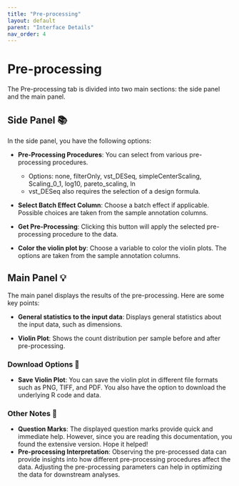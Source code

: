 ```yaml
---
title: "Pre-processing"
layout: default
parent: "Interface Details"
nav_order: 4
---
```


# Pre-processing

The Pre-processing tab is divided into two main sections: the side panel and the main panel.

## Side Panel 📚

In the side panel, you have the following options:

-   **Pre-Processing Procedures**: You can select from various pre-processing procedures.

    -   Options: none, filterOnly, vst_DESeq, simpleCenterScaling, Scaling_0_1, log10, pareto_scaling, ln
    -   vst_DESeq also requires the selection of a design formula.

-   **Select Batch Effect Column**: Choose a batch effect if applicable. Possible choices are taken from the sample annotation columns.

-   **Get Pre-Processing**: Clicking this button will apply the selected pre-processing procedure to the data.

-   **Color the violin plot by**: Choose a variable to color the violin plots. The options are taken from the sample annotation columns.

## Main Panel 💡

The main panel displays the results of the pre-processing. Here are some key points:

-   **General statistics to the input data**: Displays general statistics about the input data, such as dimensions.

-   **Violin Plot**: Shows the count distribution per sample before and after pre-processing.

### Download Options 📂

-   **Save Violin Plot**: You can save the violin plot in different file formats such as PNG, TIFF, and PDF. You also have the option to download the underlying R code and data.

### Other Notes 📌

-   **Question Marks**: The displayed question marks provide quick and immediate help. However, since you are reading this documentation, you found the extensive version. Hope it helped!
-   **Pre-processing Interpretation**: Observing the pre-processed data can provide insights into how different pre-processing procedures affect the data. Adjusting the pre-processing parameters can help in optimizing the data for downstream analyses.
